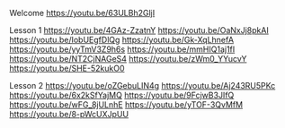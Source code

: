 
Welcome
https://youtu.be/63ULBh2GljI

Lesson 1
https://youtu.be/4GAz-ZzatnY
https://youtu.be/OaNxJj8pkAI
https://youtu.be/IobUEgfDlQg
https://youtu.be/Gk-XqLhnefA
https://youtu.be/yyTmV3Z9h6s
https://youtu.be/mmHIQ1aj1fI
https://youtu.be/NT2CjNAGeS4
https://youtu.be/zWm0_YYucvY
https://youtu.be/SHE-52kukO0

Lesson 2
https://youtu.be/oZGebuLIN4g
https://youtu.be/Aj243RU5PKc
https://youtu.be/6x2kSfYajMQ
https://youtu.be/9FcjwB3JIfQ
https://youtu.be/wFG_8jULnhE
https://youtu.be/yTOF-3QvMfM
https://youtu.be/8-pWcUXJpUU
